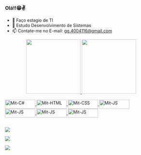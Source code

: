 ### Olá!!😁✌


- 🔭 Faço estagio de TI
- 🌱 Estudo Desenvolvimento de Sistemas
- 📫 Contate-me no E-mail: gg.4004116@gmail.com


<div align="center">
  <a href="https://github.com/Mitzuki01">
  <img height="180em" src="https://github-readme-stats.vercel.app/api?username=Mitzuki01&show_icons=true&theme=dracula&include_all_commits=true&count_private=true"/>
  <img height="180em" src="https://github-readme-stats.vercel.app/api/top-langs/?username=Mitzuki01&layout=compact&langs_count=7&theme=dracula"/>
</div>
  
  
  <div style="display: inline_block"><br>
  <img align="center" alt="Mit-C#" height="30" width="100" img src="https://img.shields.io/badge/C%23-239120?style=for-the-badge&logo=c-sharp&logoColor=white" />
  <img align="center" alt="Mit-HTML" height="30" width="100" img src="https://img.shields.io/badge/HTML-239120?style=for-the-badge&logo=html5&logoColor=white" />
  <img align="center" alt="Mit-CSS" height="30" width="100" img src="https://img.shields.io/badge/CSS3-1572B6?style=for-the-badge&logo=css3&logoColor=white" />
  <img align="center" alt="Mit-JS" height="30" width="100" img src="https://img.shields.io/badge/Linux-E34F26?style=for-the-badge&logo=linux&logoColor=black"/>
  <img align="center" alt="Mit-JS" height="30" width="100" img src="https://img.shields.io/badge/PHP-777BB4?style=for-the-badge&logo=php&logoColor=white"/>
  <img align="center" alt="Mit-JS" height="30" width="100" img src="https://img.shields.io/badge/Python-14354C?style=for-the-badge&logo=python&logoColor=white"/>

  <img align="center" alt="Mit-JS" height="30" width="100" img src="https://img.shields.io/badge/JavaScript-F7DF1E?style=for-the-badge&logo=javascript&logoColor=black" />
</div>
  <br>
  <p>
  <div>
 
    
  <a href="https://instagram.com/gabrielseverio" target="_blank"><img src="https://img.shields.io/badge/Instagram-E4405F?style=for-the-badge&logo=instagram&logoColor=white"></a>
    
    
  <a href = "mailto:gg.4004116@gmail.com"><img src="https://img.shields.io/badge/-Gmail-%23333?style=for-the-badge&logo=gmail&logoColor=white" destino ="_blank"></a>
    
    
  <a href="https://www.linkedin.com/in/gabriel-maciel-severio-3b4590204"><img src="https://img.shields.io/badge/LinkedIn-0077B5?style=for-the-badge&logo=linkedin&logoColor=white"></a>
    
   
 
 
 
</div>
  </p>

